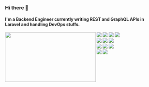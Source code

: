 ### Hi there 👋

#### I'm a Backend Engineer currently writing REST and GraphQL APIs in Laravel and handling DevOps stuffs.

<p>
  <img align="left" width="300" height="165" src="https://github-readme-stats.vercel.app/api/top-langs/?username=rarg27&layout=compact&card_width=250"/>
  <p>
    <img src="https://img.shields.io/badge/php-%23777BB4.svg?style=flat-square&logo=php&logoColor=white">
    <img src="https://img.shields.io/badge/-Laravel-F55247?style=flat-square&logo=Laravel&logoColor=white"/>
    <img src="https://img.shields.io/badge/kotlin-%230095D5.svg?style=flat-square&logo=kotlin&logoColor=white">
    <img src="https://img.shields.io/badge/Android-3DDC84?style=flat-square&logo=android&logoColor=white"><br>
    <img src="https://img.shields.io/badge/Linux-FCC624?style=flat-square&logo=linux&logoColor=black">
    <img src="https://img.shields.io/badge/docker-%230db7ed.svg?style=flat-square&logo=docker&logoColor=white">
    <img src="https://img.shields.io/badge/phpstorm-143?style=flat-square&logo=phpstorm&logoColor=black&color=black&labelColor=darkorchid"/><br>
    <img src="https://img.shields.io/badge/mysql-%2300f.svg?style=flat-square&logo=mysql&logoColor=white">
    <img src="https://img.shields.io/badge/redis-%23DD0031.svg?style=flat-square&logo=redis&logoColor=white">
    <img src="https://img.shields.io/badge/-Github-181717?style=flat-square&logo=GitHub&logoColor=white"/><br>
    <img src="https://img.shields.io/badge/-Google%20Cloud-4285F4?style=flat-square&logo=Google%20Cloud&logoColor=white"/>
    <img src="https://img.shields.io/badge/AWS-%23FF9900.svg?style=flat-square&logo=amazon-aws&logoColor=white">
  </p>
<p>
